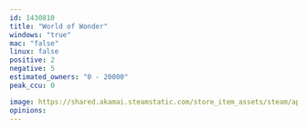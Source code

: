 ```yaml
---
id: 1430810
title: "World of Wonder"
windows: "true"
mac: "false"
linux: false
positive: 2
negative: 5
estimated_owners: "0 - 20000"
peak_ccu: 0

image: https://shared.akamai.steamstatic.com/store_item_assets/steam/apps/1430810/header.jpg?t=1620955165
opinions:
---
```

